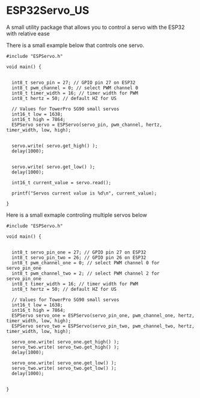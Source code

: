 # ESP32Servo_US

<div>
  <p>
    A small utility package that allows you to control a servo with the ESP32 with relative ease
  </p>
  
  <p>
    There is a small example below that controls one servo.
  </p>

</div>


```
#include "ESPServo.h"

void main() {


  int8_t servo_pin = 27; // GPIO pin 27 on ESP32
  int8_t pwm_channel = 0; // select PWM channel 0
  int8_t timer_width = 16; // timer width for PWM
  int8_t hertz = 50; // default HZ for US
  
  // Values for TowerPro SG90 small servos
  int16_t low = 1638;
  int16_t high = 7864;
  ESPServo servo = ESPServo(servo_pin, pwm_channel, hertz, timer_width, low, high);
  
  
  servo.write( servo.get_high() );
  delay(1000); 
  
  
  servo.write( servo.get_low() );
  delay(1000);
  
  int16_t current_value = servo.read();  
  
  printf("Servos current value is %d\n", current_value);

}
```


<div>
  <p>
    Here is a small exmaple controling multiple servos below
  </p>

</div>


```
#include "ESPServo.h"

void main() {


  int8_t servo_pin_one = 27; // GPIO pin 27 on ESP32
  int8_t servo_pin_two = 26; // GPIO pin 26 on ESP32
  int8_t pwm_channel_one = 0; // select PWM channel 0 for servo_pin_one
  int8_t pwm_channel_two = 2; // select PWM channel 2 for servo_pin_one
  int8_t timer_width = 16; // timer width for PWM
  int8_t hertz = 50; // default HZ for US
  
  // Values for TowerPro SG90 small servos
  int16_t low = 1638;
  int16_t high = 7864;
  ESPServo servo_one = ESPServo(servo_pin_one, pwm_channel_one, hertz, timer_width, low, high);
  ESPServo servo_two = ESPServo(servo_pin_two, pwm_channel_two, hertz, timer_width, low, high);
  
  servo_one.write( servo_one.get_high() );
  servo_two.write( servo_two.get_high() );
  delay(1000); 
  
  servo_one.write( servo_one.get_low() );
  servo_two.write( servo_two.get_low() );
  delay(1000);


}
```


